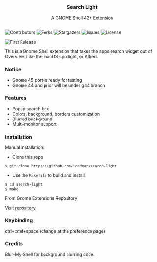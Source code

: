<br/>
<p align="center">
  <h3 align="center">Search Light</h3>

  <p align="center">
    A GNOME Shell 42+ Extension
    <br/>
    <br/>
  </p>
</p>

![Contributors](https://img.shields.io/github/contributors/icedman/search-light?color=dark-green) ![Forks](https://img.shields.io/github/forks/icedman/search-light?style=social) ![Stargazers](https://img.shields.io/github/stars/icedman/search-light?style=social) ![Issues](https://img.shields.io/github/issues/icedman/search-light) ![License](https://img.shields.io/github/license/icedman/search-light) 

![First Release](https://raw.githubusercontent.com/icedman/search-light/main/screenshots/Screenshot%20from%202022-11-03%2011-53-28.png)


This is a Gnome Shell extension that takes the apps search widget out of Overview. Like the macOS spotlight, or Alfred.

### Notice

* Gnome 45 port is ready for testing
* Gnome 44 and prior will be under g44 branch

### Features

* Popup search box
* Colors, background, borders customization
* Blurred background
* Multi-monitor support

### Installation

Manual Installation: 
- Clone this repo
```bash
$ git clone https://github.com/icedman/search-light
```
- Use the `Makefile` to build and install
```bash 
$ cd search-light
$ make
```

From Gnome Extensions Repository

Visit [repository](https://extensions.gnome.org/extension/5489/search-light/)

### Keybinding

ctrl+cmd+space (change at the preference page)

### Credits

Blur-My-Shell for background blurring code.
